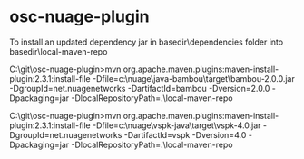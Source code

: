 # osc-nuage-plugin
To install an updated dependency jar in basedir\dependencies folder into basedir\local-maven-repo

C:\git\osc-nuage-plugin>mvn org.apache.maven.plugins:maven-install-plugin:2.3.1:install-file -Dfile=c:\nuage\java-bambou\target\bambou-2.0.0.jar -DgroupId=net.nuagenetworks -DartifactId=bambou -Dversion=2.0.0 -Dpackaging=jar   -DlocalRepositoryPath=.\local-maven-repo

C:\git\osc-nuage-plugin>mvn org.apache.maven.plugins:maven-install-plugin:2.3.1:install-file -Dfile=c:\nuage\vspk-java\target\vspk-4.0.jar -DgroupId=net.nuagenetworks -DartifactId=vspk -Dversion=4.0 -Dpackaging=jar   -DlocalRepositoryPath=.\local-maven-repo
